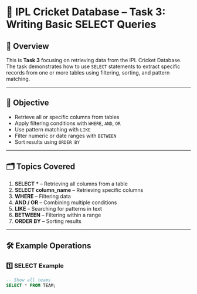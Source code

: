 # 🏏 IPL Cricket Database – Task 3: Writing Basic SELECT Queries

## 📌 Overview
This is **Task 3** focusing on retrieving data from the IPL Cricket Database.  
The task demonstrates how to use `SELECT` statements to extract specific records from one or more tables using filtering, sorting, and pattern matching.

---

## 🎯 Objective
- Retrieve all or specific columns from tables
- Apply filtering conditions with `WHERE`, `AND`, `OR`
- Use pattern matching with `LIKE`
- Filter numeric or date ranges with `BETWEEN`
- Sort results using `ORDER BY`

---

## 🗂 Topics Covered
1. **SELECT \*** – Retrieving all columns from a table  
2. **SELECT column_name** – Retrieving specific columns  
3. **WHERE** – Filtering data  
4. **AND / OR** – Combining multiple conditions  
5. **LIKE** – Searching for patterns in text  
6. **BETWEEN** – Filtering within a range  
7. **ORDER BY** – Sorting results

---

## 🛠 Example Operations

### 1️⃣ SELECT Example
```sql
-- Show all teams
SELECT * FROM TEAM;
